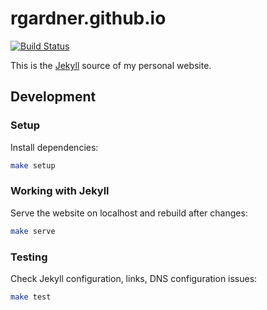 # rgardner.github.io

[![Build
Status](https://travis-ci.org/rgardner/rgardner.github.io.svg?branch=master)](https://travis-ci.org/rgardner/rgardner.github.io)

This is the [Jekyll](https://jekyllrb.com/) source of my personal website.

## Development

### Setup

Install dependencies:

```sh
make setup
```

### Working with Jekyll

Serve the website on localhost and rebuild after changes:

```sh
make serve
```

### Testing

Check Jekyll configuration, links, DNS configuration issues:

```sh
make test
```
